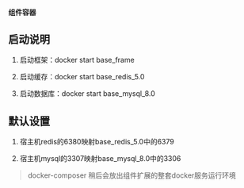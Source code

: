 #### 组件容器

## 启动说明

1. 启动框架：docker start base_frame

2. 启动缓存：docker start base_redis_5.0

3. 启动数据库：docker start base_mysql_8.0

## 默认设置

1. 宿主机redis的6380映射base_redis_5.0中的6379

2. 宿主机mysql的3307映射base_mysql_8.0中的3306

> docker-composer 稍后会放出组件扩展的整套docker服务运行环境